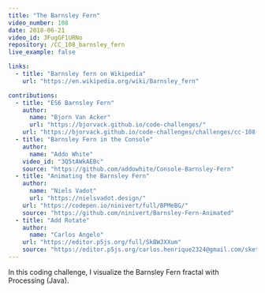 ```yaml
---
title: "The Barnsley Fern"
video_number: 108
date: 2018-06-21
video_id: JFugGF1URNo
repository: /CC_108_barnsley_fern
live_example: false

links:
  - title: "Barnsley fern on Wikipedia"
    url: "https://en.wikipedia.org/wiki/Barnsley_fern"

contributions:
  - title: "ES6 Barnsley Fern"
    author:
      name: "Bjorn Van Acker"
      url: "https://bjorvack.github.io/code-challenges/"
    url: "https://bjorvack.github.io/code-challenges/challenges/cc-108-barnsley-fern/"
  - title: "Barnsley Fern in the Console"
    author:
      name: "Addo White"
    video_id: "3Q5tAWkAEBc"
    source: "https://github.com/addowhite/Console-Barnsley-Fern"
  - title: "Animating the Barnsley Fern"
    author:
      name: "Niels Vadot"
      url: "https://nielsvadot.design/"
    url: "https://codepen.io/ninivert/full/BPMeBG/"
    source: "https://github.com/ninivert/Barnsley-Fern-Animated"
  - title: "Add Rotate"
    author:
      name: "Carlos Angelo"
    url: "https://editor.p5js.org/full/SkBWJXXum"
    source: "https://editor.p5js.org/carlos.henrique2324@gmail.com/sketches/SkBWJXXum"
---
```


In this coding challenge, I visualize the Barnsley Fern fractal with Processing (Java).

